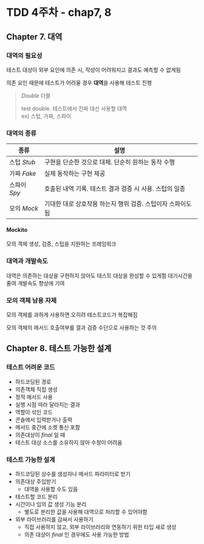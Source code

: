 # TDD 4주차 - chap7, 8

## Chapter 7. 대역

### 대역의 필요성
테스트 대상이 외부 요인에 의존 시, 작성이 어려워지고 결과도 예측할 수 없게됨

의존 요인 때문에 테스트가 어려울 경우 **대역**을 사용해 테스트 진행

> _Double_ 더블
> 
> test double. 테스트에서 진짜 대신 사용할 대역 <br/> ex) 스텁, 가짜, 스파이

### 대역의 종류

| 종류        | 설명                                 |
|-----------|------------------------------------|
| 스텁 _Stub_ | 구현을 단순한 것으로 대체. 단순히 원하는 동작 수행      |
| 가짜 _Fake_ | 실제 동작하는 구현 제공                      |
| 스파이 _Spy_ | 호출된 내역 기록. 테스트 결과 검증 시 사용. 스텁의 일종  |
| 모의 _Mock_ | 기대한 대로 상호작용 하는지 행위 검증. 스텁이자 스파이도 됨 |

#### Mockito
모의 객체 생성, 검증, 스텁을 지원하는 프레임워크


### 대역과 개발속도
대역은 의존하는 대상을 구현하지 않아도 테스트 대상을 완성할 수 있게함
대기시간을 줄여 개발속도 향상에 기여


### 모의 객체 남용 자제
모의 객체를 과하게 사용하면 오히려 테스트코드가 복잡해짐

모의 객체의 메서드 호출여부를 결과 검증 수단으로 사용하는 것 주의




## Chapter 8. 테스트 가능한 설계

### 테스트 어려운 코드
- 하드코딩된 경로
- 의존객체 직접 생성
- 정적 메서드 사용
- 실행 시점 따라 달라지는 결과
- 역할이 섞인 코드
- 콘솔에서 입력받거나 출력
- 메서드 중간에 소켓 통신 포함
- 의존대상이 _final_ 일 때
- 테스트 대상 소스를 소유하지 않아 수정이 어려움


### 테스트 가능한 설계
- 하드코딩된 상수를 생성자나 메서드 파라미터로 받기
- 의존대상 주입받기
  - 대역을 사용할 수도 있음
- 테스트할 코드 분리
- 시간이나 임의 값 생성 기능 분리
  - 별도로 분리한 값을 사용해 대역으로 처리할 수 있어야함
- 외부 라이브러리를 감싸서 사용하기
  - 직접 사용하지 않고, 외부 라이브러리와 연동하기 위한 타입 새로 생성
  - 의존 대상이 _final_ 인 경우에도 사용 가능한 방법
